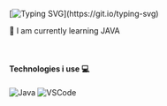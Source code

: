 [![Typing SVG](https://readme-typing-svg.herokuapp.com/?lines=Hello+World,+I´m+Deborah+Pantaleão;Welcome+to+my+GitHub!)](https://git.io/typing-svg)

🌱 I am currently learning JAVA

<br/>

#### Technologies i use 💻

<div style="display: inline_block">
    <img align="center" alt="Java" src= "https://img.shields.io/badge/Java-ED8B00?style=for-the-badge&logo=openjdk&logoColor=white" />
    <img align="center" alt="VSCode" src= "https://img.shields.io/badge/Visual_Studio_Code-0078D4?style=for-the-badge&logo=visual%20studio%20code&logoColor=white" />
